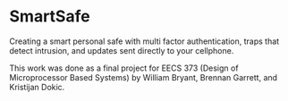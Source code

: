 # SmartSafe
Creating a smart personal safe with multi factor authentication, traps that detect intrusion, and updates sent directly to your cellphone.

This work was done as a final project for EECS 373 (Design of Microprocessor Based Systems) by William Bryant, Brennan Garrett, and Kristijan Dokic.
